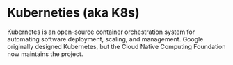 # Kuberneties (aka K8s)
Kubernetes is an open-source container orchestration system for automating software deployment, scaling, and management. Google originally designed Kubernetes, but the Cloud Native Computing Foundation now maintains the project.
